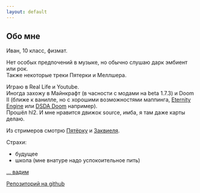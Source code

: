 ```yaml
---
layout: default
---
```


## Обо мне
Иван, 10 класс, физмат.

Нет особых предпочений в музыке, но обычно слушаю дарк эмбиент или рок.  
Также некоторые треки Пятерки и Меллшера.

Играю в Real Life и Youtube.  
Иногда захожу в Майнкрафт (в часности с модами на beta 1.7.3) и Doom II (ближе к ванилле, но с хорошими возможностями маппинга, [Eternity Engine](https://github.com/team-eternity/eternity) или [DSDA Doom](https://github.com/kraflab/dsda-doom) например).  
Прошёл hl2. И мне нравится движок source, имба, я там даже карты делаю.

Из стримеров смотрю [Пятёрку](https://www.youtube.com/channel/UCwKfmsba1g3SDcOzbU4zPXw) и [Заквиеля](https://www.youtube.com/@ZakvielChannel).

Страхи:
* будущее
* школа (мне внатуре надо успокоительное пить)



[... вадим](../2024/10/21/html)

[Репозиторий на github](https://github.com/VanBog335/blog)
